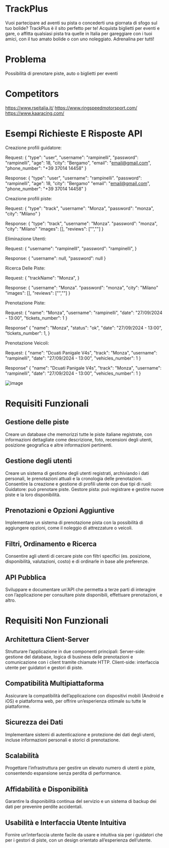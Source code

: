 # TrackPlus
Vuoi partecipare ad aventi su pista o concederti una giornata di sfogo sul tuo bolide? TrackPlus è il sito perfetto per te! Acquista biglietti per eventi e gare, o affitta qualsiasi pista tra quelle in Italia per gareggiare con i tuoi amici, con il tuo amato bolide o con uno noleggiato. Adrenalina per tutti!

# Problema

Possibilità di prenotare piste, auto o biglietti per eventi

# Competitors

https://www.rseitalia.it/
https://www.ringspeedmotorsport.com/
https://www.kaaracing.com/

# Esempi Richieste E Risposte API

Creazione profili guidatore:

Request: {
    "type": "user",
    "username": "rampinelli",
    "password": "rampinelli",
    "age": 18,
    "city": "Bergamo",
    "email": "email@gmail.com",
    "phone_number": "+39 37014 14458"
}

Response: {
  "type": "user",
  "username": "rampinelli".
  "password": "rampinelli",
  "age": 18,
  "city": "Bergamo"
  "email": "email@gmail.com",
  "phone_number": "+39 37014 14458"
}


Creazione profili piste:

Request: {
    "type": "track",
    "username": "Monza",
    "password": "monza",
    "city": "Milano"
}

Response: {
  "type": "track",
  "username": "Monza".
  "password": "monza",
  "city": "Milano"
  "images": [],
  "reviews": ["",""]
}


Eliminazione Utenti:

Request: {
  "username": "rampinellI",
  "password": "rampinelli",
}

Response: {
  "username": null,
  "password": null
}


Ricerca Delle Piste:

Request: {
  "trackName": "Monza",
}

Response: {
  "username": "Monza".
  "password": "monza",
  "city": "Milano"
  "images": [],
  "reviews": ["",""]
}


Prenotazione Piste: 

Request: {
  "name": "Monza",
  "username": "rampinelli",
  "date": "27/09/2024 - 13:00",
  "tickets_number": 1
}

Response" {
  "name": "Monza",
  "status": "ok",
  "date": "27/09/2024 - 13:00",
  "tickets_number": 1,
}


Prenotazione Veicoli: 

Request: {
  "name": "Dcuati Panigale V4s",
  "track": "Monza",
  "username": "rampinelli",
  "date": "27/09/2024 - 13:00",
  "vehicles_number": 1
}

Response" {
  "name": "Dcuati Panigale V4s",
  "track": "Monza",
  "username": "rampinelli",
  "date": "27/09/2024 - 13:00",
  "vehicles_number": 1
}

![image](https://github.com/user-attachments/assets/f3c6665f-f055-4dc8-b938-4f99eb78b888)






# Requisiti Funzionali

## Gestione delle piste

Creare un database che memorizzi tutte le piste italiane registrate, con informazioni dettagliate come descrizione, foto, recensioni degli utenti, posizione geografica e altre informazioni pertinenti.
## Gestione degli utenti

Creare un sistema di gestione degli utenti registrati, archiviando i dati personali, le prenotazioni attuali e la cronologia delle prenotazioni.
Consentire la creazione e gestione di profili utente con due tipi di ruoli:
Guidatore: può prenotare piste.
Gestore pista: può registrare e gestire nuove piste e la loro disponibilità.
## Prenotazioni e Opzioni Aggiuntive

Implementare un sistema di prenotazione pista con la possibilità di aggiungere opzioni, come il noleggio di attrezzature o veicoli.
## Filtri, Ordinamento e Ricerca

Consentire agli utenti di cercare piste con filtri specifici (es. posizione, disponibilità, valutazioni, costo) e di ordinarle in base alle preferenze.
## API Pubblica

Sviluppare e documentare un'API che permetta a terze parti di interagire con l’applicazione per consultare piste disponibili, effettuare prenotazioni, e altro.
# Requisiti Non Funzionali

## Architettura Client-Server

Strutturare l’applicazione in due componenti principali:
Server-side: gestione del database, logica di business delle prenotazioni e comunicazione con i client tramite chiamate HTTP.
Client-side: interfaccia utente per guidatori e gestori di piste.
## Compatibilità Multipiattaforma

Assicurare la compatibilità dell’applicazione con dispositivi mobili (Android e iOS) e piattaforma web, per offrire un’esperienza ottimale su tutte le piattaforme.
## Sicurezza dei Dati

Implementare sistemi di autenticazione e protezione dei dati degli utenti, incluse informazioni personali e storici di prenotazione.
## Scalabilità

Progettare l’infrastruttura per gestire un elevato numero di utenti e piste, consentendo espansione senza perdita di performance.
## Affidabilità e Disponibilità

Garantire la disponibilità continua del servizio e un sistema di backup dei dati per prevenire perdite accidentali.
## Usabilità e Interfaccia Utente Intuitiva

Fornire un’interfaccia utente facile da usare e intuitiva sia per i guidatori che per i gestori di piste, con un design orientato all’esperienza dell’utente.
